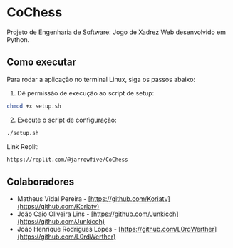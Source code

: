 # CoChess

Projeto de Engenharia de Software: Jogo de Xadrez Web desenvolvido em Python.

## Como executar

Para rodar a aplicação no terminal Linux, siga os passos abaixo:

1. Dê permissão de execução ao script de setup:

```bash
chmod +x setup.sh
````

2. Execute o script de configuração:

```bash
./setup.sh
```

Link Replit:

```bash
https://replit.com/@jarrowfive/CoChess
```

## Colaboradores

* Matheus Vidal Pereira - [https://github.com/Koriatv](https://github.com/Koriatv)
* João Caio Oliveira Lins - [https://github.com/Junkicch](https://github.com/Junkicch)
* João Henrique Rodrigues Lopes - [https://github.com/L0rdWerther](https://github.com/L0rdWerther)
